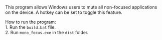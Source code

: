 This program allows Windows users to mute all non-focused applications on the device. A hotkey can be set to toggle this feature.

How to run the program:  
    1. Run the `build.bat` file.  
    2. Run `mono_focus.exe` in the `dist` folder.

